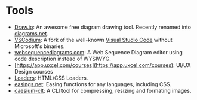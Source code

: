 # Tools

- [Draw.io](https://app.diagrams.net/): An awesome free diagram drawing tool. Recently renamed into [diagrams.net](https://diagrams.net).
- [VSCodium](https://vscodium.com/): A fork of the well-known [Visual Studio Code](https://code.visualstudio.com/) without Microsoft's binaries.
- [websequencediagrams.com](https://www.websequencediagrams.com/): A Web Sequence Diagram editor using code description instead of WYSIWYG.
- [https://app.uxcel.com/courses](https://app.uxcel.com/courses): UI/UX Design courses
- [Loaders](https://cssloaders.github.io/): HTML/CSS Loaders.
- [easings.net](https://easings.net/): Easing functions for any languages, including CSS.
- [caesium-clt](https://github.com/Lymphatus/caesium-clt): A CLI tool for compressing, resizing and formating images.
